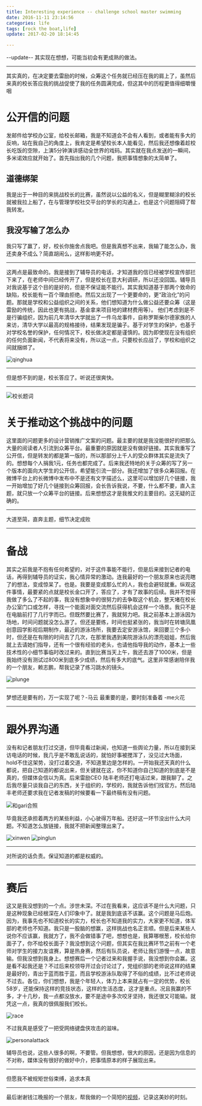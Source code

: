```yaml
---
title: Interesting experience -- challenge school master swimming
date: 2016-11-11 23:14:56
categories: life
tags: [rock the boat,life]
update: 2017-02-20 18:14:45

---
```


--update--
其实现在想想，可能当初会有更成熟的做法。

---
<!-- more -->

其实真的，在决定要去雷励的时候，众筹这个任务就已经压在我的肩上了，虽然后来真的校长答应我的挑战促使了我的任务圆满完成，但这其中的历程更值得细嚼慢咽

# 公开信的问题
发邮件给学校办公室，给校长邮箱，我是不知道会不会有人看到，或者能有多大的反响，站在我自己的角度上，我肯定是希望校长本人能看见，然后我还想像着趁校长吃饭的空隙，上演5分钟演讲感动全世界的戏码。其实就在我点发送的一瞬间，多米诺效应就开始了。首先指出我的几个问题，我把事情想象的太简单了。
## 道德绑架
我是出于一种目的来挑战校长的比赛，虽然说以公益的名义，但是糊里糊涂的校长就被我拉上船了，在与管理学校社交平台的学长的沟通上，也是这个问题阻碍了帮我转发。
## 我没写输了怎么办
我只写了赢了，好，校长你施舍点我吧。但是我真想不出来，我输了能怎么办，我还卖身不成么？简直胡闹么，这样影响更不好。

---
这两点是最致命的。我是接到了辅导员的电话，才知道我的信已经被学校宣传部拦下来了，在老师中间已经传开了，但是校长在意大利调研，所以还没回国。辅导员对我说基于这个目的是好的，但是不保证能不能行。其实我知道基于那两个致命的缺陷，校长能有一百个理由拒绝。然后又出现了一个更要命的，更“政治化”的问题。那就是学校和公益组织之间的关系，他们想知道为什么做公益还要众筹（这是雷励的传统，因此也更有挑战，基金拿来项目地的建材费用等）。
他们考虑到是不是行骗组织，因为前几年清华大学就出了一件乌龙事件，自称罗斯柴尔德家族的人来访，清华大学以最高的规格接待，结果发现是骗子。基于对学生的保护，也基于对学校名誉的保护，任何情况下，校长做决定都是谨慎的。因为即使现在没有组织的任何负面新闻，不代表将来没有，所以这一点，只要校长应战了，学校和组织之间就捆绑了。

![qinghua](http://onexs3cnv.bkt.clouddn.com/7-160325235000.jpg)

---

但是想不到的是，校长答应了。听说还很爽快。

---

![校长题词](http://onexs3cnv.bkt.clouddn.com/%E6%A0%A1%E9%95%BF%E9%A2%98%E8%AF%8D.jpg)

# 关于推动这个挑战中的问题

这里面的问题更多的设计营销推广文案的问题。最主要的就是我没能很好的把那么大量的阅读者人引流到众筹平台。最重要的原因就是没有做好链接。其实我重写了公开信，但是转发的都是第一版的，所以那部分上千人的受众群体其实是流失了的。想想每个人捐我1元，任务也都完成了。后来我还特地的关于众筹的写了另一个版本的面向大学生的公开信，希望能引流一部分。我还增加了很多众筹回报。在微博平台上的长微博中发布中不是还有文字描述么，这里可以增加好几个链接，我一开始增加了好几个链接到众筹回报，会长告诉我说，不要，什么都不要，直入主题，就只放一个众筹平台的链接。后来想想这才是我推文的主要目的。这无疑的正确的。

---

大道至简，直奔主题，细节决定成败

---

# 备战

其实之前我是不抱有任何希望的，对于这件事能不能行，但是后来接到记者的电话，再得到辅导员的证实，我心情异常的激动。连我最好的一个朋友原来也说亮瞎了的想法，变成惊呆了。也是。我要是变成那么忙的人，我也会避轻就重。纵观这件事情，最要紧的点就是校长金口开了，答应了，才有了故事的后续。我并不觉得我做了多么了不起的事，我没有想象中的很努力的去争取这个机会，整天堵在校长办公室门口或怎样，寻找一个能面对面交流然后获得机会这样一个场景。我只不是在电脑前打了几行字而已。但既然要比赛了，我就努力吧。我之前基本上游泳因为场地，时间问题就没怎么游了。但还是要练，时间也挺紧张的，我当时在转塘凤凰创意园学影视后期制作，最近的游泳场所，我要去定安游泳馆，来回要三个多小时，但还是在有限的时间去了几次，在那里我遇到美院游泳队的漂亮姐姐，然后我就上去请她们指导，还有一个很有经验的老头，也请他指导我的动作，基本上一些技术性的小细节事临时改过来的。直到比赛当天上午，我还去游了1000米，但是我始终没有测试过800米到底多少成绩，然后有多大的底气。这里非常感谢陪伴我的一个朋友，赖志鹏，帮我记录了练习跳水的镜头。

![plunge](http://onexs3cnv.bkt.clouddn.com/Screen%20Shot%202017-04-06%20at%2010.24.26%20PM.png)

---

梦想还是要有的，万一实现了呢？-马云
最重要的是，要时刻准备着 -me火花

---

# 跟外界沟通
没有和记者朋友打过交道，但毕竟看过新闻，也知道一些舆论力量，所以在接到采访电话的时候，我几乎是不敢乱说话的，就怕好事被搅浑了，没见过大场面，hold不住这架势，没打过着交道，不知道里边是怎样的。一开始我还天真的什么都说，把自己知道的都说出来，但关键就在这，你不知道你自己知道的到底是不是真的，但媒体会信以为真。后来雷励CEO 陆丰老师还打电话过来，跟我聊了。之后我尽量只谈我自己的东西，关于组织的，学校的，我就告诉他们找官方。然后陆丰老师还要求我在记者发稿的时候要看一下最终稿有没有问题。

![和gari合照](http://onexs3cnv.bkt.clouddn.com/%E5%92%8Cgari%E5%90%88%E7%85%A7.jpg)

毕竟我还承担着两方的某些利益，小心驶得万年船。还好这一环节没出什么大问题。不知道怎么放链接，我就不把新闻整理出来了。

![xinwen](http://onexs3cnv.bkt.clouddn.com/Screen%20Shot%202017-04-06%20at%2010.33.22%20PM.png)
![pinglun](http://onexs3cnv.bkt.clouddn.com/Screen%20Shot%202017-04-06%20at%2010.33.56%20PM.png)

---

对所说的话负责。保证知道的都是权威的。

---

# 赛后
这又是我没想到的一个点。涉世未深。不过在我看来，这应该不是什么大问题，只是这种现象已经根深在人们印象中了。就是我到底该不该赢。这个问题是马后炮。因为，我事先也不知道校长的实力，校长也不知道我的实力，大家更不知道，体军部的老师也不知道。我只是一股脑的想赢，这样挑战也名正言顺。但是后来某些人说你不应该赢，我就方了，我不会做错事了吧，想想也是，我算哪根葱，校长给你面子了，你不给校长面子？我没想到这个问题，但其实在我比赛环节之前有一个老师对学生的接力友谊赛，算是热身赛，然后有队员说，老师让我们游慢一点，故意输。但我没想到我身上。想想赛后一个记者过来和我握手说，我没想到你会赢。这是看不起我还是？不过后来校领导开过会讨论过了，党组织部的老师说这样的结果是最好的，青出于蓝而胜于蓝，而且学校游泳队取得了不俗的成绩，比不过老师说不过去。各位，你们想想，我是个年轻人，体力上本来就占有一定的优势，校长58岁，还能保持这样的竞技状态，这样的生活态度，这才是重点。况且我赢的不多，才十几秒，我一点都没放水，要不是途中多次咬牙坚持，我还很又可能输。就凭这一点，我真的很佩服我们校长。

![race](http://onexs3cnv.bkt.clouddn.com/race.jpeg)

不过我真是感受了一把受网络键盘侠攻击的滋味。

![personalattack](http://onexs3cnv.bkt.clouddn.com/Screen%20Shot%202017-04-06%20at%2010.42.37%20PM.png)

辅导员也说，这些人很多的啊，不要管。但我想想，很大的原因，还是因为信息的不对称，媒体没有很好的做好中介，把事情原本的样子展现出来。

---

但愿我不被规矩世俗束缚，追求本真

---

最后谢谢钱江晚报的一个朋友，帮我做的一个简短的[视频](https://v.qq.com/x/page/l03065kvzrh.html)，记录这美妙的时刻。

